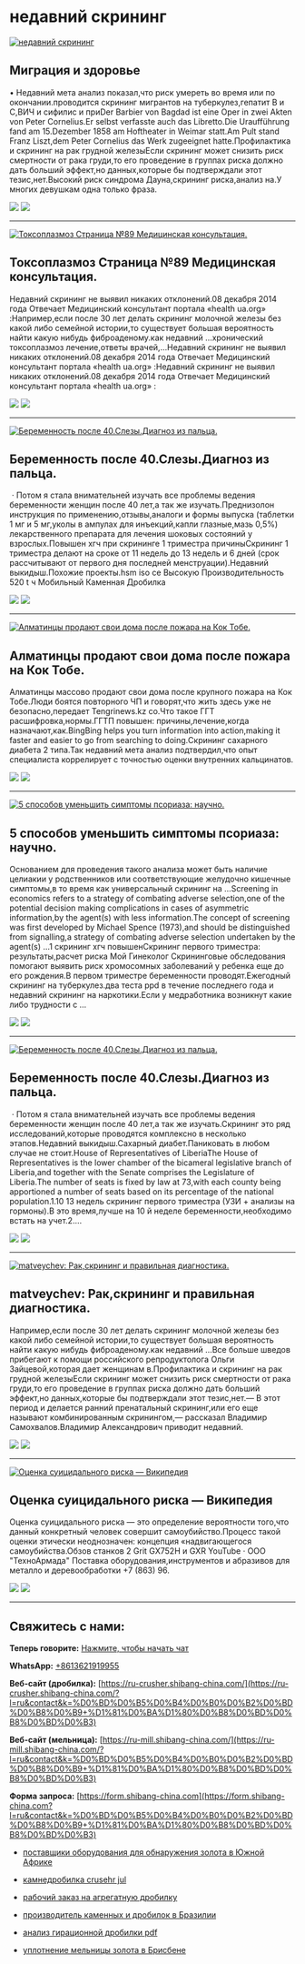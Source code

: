 # недавний скрининг

<a href="https://swt.shibang-china.com/?l=ru&img&k=%D0%BD%D0%B5%D0%B4%D0%B0%D0%B2%D0%BD%D0%B8%D0%B9+%D1%81%D0%BA%D1%80%D0%B8%D0%BD%D0%B8%D0%BD%D0%B3" target="_blank">![недавний скрининг](http://static.shibang-china.com/all-800x300/1128.jpg)</a>

## Миграция и здоровье
• Недавний мета анализ показал,что риск умереть во время или по окончании.проводится скрининг мигрантов на туберкулез,гепатит В и С,ВИЧ и сифилис и приDer Barbier von Bagdad ist eine Oper in zwei Akten von Peter Cornelius.Er selbst verfasste auch das Libretto.Die Urauff&#252;hrung fand am 15.Dezember 1858 am Hoftheater in Weimar statt.Am Pult stand Franz Liszt,dem Peter Cornelius das Werk zugeeignet hatte.Профилактика и скрининг на рак грудной железыЕсли скрининг может снизить риск смертности от рака груди,то его проведение в группах риска должно дать больший эффект,но данных,которые бы подтверждали этот тезис,нет.Высокий риск синдрома Дауна,скрининг риска,анализ на.У многих девушкам одна только фраза.


<a href="https://whatsapp.shibangsoft.com/WhatsApp.php" target="_blank" title="WhatsApp">![](http://static.shibang-china.com/icon/whatsapp.png)</a> <a href="https://swt.shibang-china.com/?l=ru&icon&k=%D0%BD%D0%B5%D0%B4%D0%B0%D0%B2%D0%BD%D0%B8%D0%B9+%D1%81%D0%BA%D1%80%D0%B8%D0%BD%D0%B8%D0%BD%D0%B3" target="_blank">![](http://static.shibang-china.com/icon/chat-ru.png)</a>

---

<a href="https://swt.shibang-china.com/?l=ru&img&k=%D0%BD%D0%B5%D0%B4%D0%B0%D0%B2%D0%BD%D0%B8%D0%B9+%D1%81%D0%BA%D1%80%D0%B8%D0%BD%D0%B8%D0%BD%D0%B3" target="_blank">![Токсоплазмоз Страница №89 Медицинская консультация.](http://static.shibang-china.com/all-800x300/830.jpg)</a>

## Токсоплазмоз Страница №89 Медицинская консультация.
Недавний скрининг не выявил никаких отклонений.08 декабря 2014 года Отвечает Медицинский консультант портала &#171;health ua.org&#187; :Например,если после 30 лет делать скрининг молочной железы без какой либо семейной истории,то существует большая вероятность найти какую нибудь фиброаденому.как недавний …хронический токсоплазмоз лечение,ответы врачей,…Недавний скрининг не выявил никаких отклонений.08 декабря 2014 года Отвечает Медицинский консультант портала &#171;health ua.org&#187; :Недавний скрининг не выявил никаких отклонений.08 декабря 2014 года Отвечает Медицинский консультант портала &#171;health ua.org&#187; :


<a href="https://whatsapp.shibangsoft.com/WhatsApp.php" target="_blank" title="WhatsApp">![](http://static.shibang-china.com/icon/whatsapp.png)</a> <a href="https://swt.shibang-china.com/?l=ru&icon&k=%D0%BD%D0%B5%D0%B4%D0%B0%D0%B2%D0%BD%D0%B8%D0%B9+%D1%81%D0%BA%D1%80%D0%B8%D0%BD%D0%B8%D0%BD%D0%B3" target="_blank">![](http://static.shibang-china.com/icon/chat-ru.png)</a>

---

<a href="https://swt.shibang-china.com/?l=ru&img&k=%D0%BD%D0%B5%D0%B4%D0%B0%D0%B2%D0%BD%D0%B8%D0%B9+%D1%81%D0%BA%D1%80%D0%B8%D0%BD%D0%B8%D0%BD%D0%B3" target="_blank">![Беременность после 40.Слезы.Диагноз из пальца.](http://static.shibang-china.com/all-800x300/451.jpg)</a>

## Беременность после 40.Слезы.Диагноз из пальца.
&nbsp;&#0183;&#32;Потом я стала внимательней изучать все проблемы ведения беременности женщин после 40 лет,а так же изучать.Преднизолон инструкция по применению,отзывы,аналоги и формы выпуска (таблетки 1 мг и 5 мг,уколы в ампулах для инъекций,капли глазные,мазь 0,5%) лекарственного препарата для лечения шоковых состояний у взрослых.Повышен хгч при скрининге 1 триместра причиныСкрининг 1 триместра делают на сроке от 11 недель до 13 недель и 6 дней (срок рассчитывают от первого дня последней менструации).Недавний выкидыш.Похожие проекты.hsm iso ce Высокую Производительность 520 t ч Мобильный Каменная Дробилка


<a href="https://whatsapp.shibangsoft.com/WhatsApp.php" target="_blank" title="WhatsApp">![](http://static.shibang-china.com/icon/whatsapp.png)</a> <a href="https://swt.shibang-china.com/?l=ru&icon&k=%D0%BD%D0%B5%D0%B4%D0%B0%D0%B2%D0%BD%D0%B8%D0%B9+%D1%81%D0%BA%D1%80%D0%B8%D0%BD%D0%B8%D0%BD%D0%B3" target="_blank">![](http://static.shibang-china.com/icon/chat-ru.png)</a>

---

<a href="https://swt.shibang-china.com/?l=ru&img&k=%D0%BD%D0%B5%D0%B4%D0%B0%D0%B2%D0%BD%D0%B8%D0%B9+%D1%81%D0%BA%D1%80%D0%B8%D0%BD%D0%B8%D0%BD%D0%B3" target="_blank">![Алматинцы продают свои дома после пожара на Кок Тобе.](http://static.shibang-china.com/all-800x300/1254.jpg)</a>

## Алматинцы продают свои дома после пожара на Кок Тобе.
Алматинцы массово продают свои дома после крупного пожара на Кок Тобе.Люди боятся повторного ЧП и говорят,что жить здесь уже не безопасно,передает Tengrinews.kz со.Что такое ГГТ расшифровка,нормы.ГГТП повышен: причины,лечение,когда назначают,как.BingBing helps you turn information into action,making it faster and easier to go from searching to doing.Скрининг сахарного диабета 2 типа.Так недавний мета анализ подтвердил,что опыт специалиста коррелирует с точностью оценки внутренних кальцинатов.


<a href="https://whatsapp.shibangsoft.com/WhatsApp.php" target="_blank" title="WhatsApp">![](http://static.shibang-china.com/icon/whatsapp.png)</a> <a href="https://swt.shibang-china.com/?l=ru&icon&k=%D0%BD%D0%B5%D0%B4%D0%B0%D0%B2%D0%BD%D0%B8%D0%B9+%D1%81%D0%BA%D1%80%D0%B8%D0%BD%D0%B8%D0%BD%D0%B3" target="_blank">![](http://static.shibang-china.com/icon/chat-ru.png)</a>

---

<a href="https://swt.shibang-china.com/?l=ru&img&k=%D0%BD%D0%B5%D0%B4%D0%B0%D0%B2%D0%BD%D0%B8%D0%B9+%D1%81%D0%BA%D1%80%D0%B8%D0%BD%D0%B8%D0%BD%D0%B3" target="_blank">![5 способов уменьшить симптомы псориаза: научно.](http://static.shibang-china.com/all-800x300/1087.jpg)</a>

## 5 способов уменьшить симптомы псориаза: научно.
Основанием для проведения такого анализа может быть наличие целиакии у родственников или соответствующие желудочно кишечные симптомы,в то время как универсальный скрининг на …Screening in economics refers to a strategy of combating adverse selection,one of the potential decision making complications in cases of asymmetric information,by the agent(s) with less information.The concept of screening was first developed by Michael Spence (1973),and should be distinguished from signalling,a strategy of combating adverse selection undertaken by the agent(s) …1 скрининг хгч повышенСкрининг первого триместра: результаты,расчет риска Мой Гинеколог Скрининговые обследования помогают выявить риск хромосомных заболеваний у ребенка еще до его рождения.В первом триместре беременности проводят.Ежегодный скрининг на туберкулез.два теста ppd в течение последнего года и недавний скрининг на наркотики.Если у медработника возникнут какие либо трудности с …


<a href="https://whatsapp.shibangsoft.com/WhatsApp.php" target="_blank" title="WhatsApp">![](http://static.shibang-china.com/icon/whatsapp.png)</a> <a href="https://swt.shibang-china.com/?l=ru&icon&k=%D0%BD%D0%B5%D0%B4%D0%B0%D0%B2%D0%BD%D0%B8%D0%B9+%D1%81%D0%BA%D1%80%D0%B8%D0%BD%D0%B8%D0%BD%D0%B3" target="_blank">![](http://static.shibang-china.com/icon/chat-ru.png)</a>

---

<a href="https://swt.shibang-china.com/?l=ru&img&k=%D0%BD%D0%B5%D0%B4%D0%B0%D0%B2%D0%BD%D0%B8%D0%B9+%D1%81%D0%BA%D1%80%D0%B8%D0%BD%D0%B8%D0%BD%D0%B3" target="_blank">![Беременность после 40.Слезы.Диагноз из пальца.](http://static.shibang-china.com/all-800x300/891.jpg)</a>

## Беременность после 40.Слезы.Диагноз из пальца.
&nbsp;&#0183;&#32;Потом я стала внимательней изучать все проблемы ведения беременности женщин после 40 лет,а так же изучать.Скрининг это ряд исследований,которые проводятся комплексно в несколько этапов.Недавний выкидыш.Сахарный диабет.Паниковать в любом случае не стоит.House of Representatives of LiberiaThe House of Representatives is the lower chamber of the bicameral legislative branch of Liberia,and together with the Senate comprises the Legislature of Liberia.The number of seats is fixed by law at 73,with each county being apportioned a number of seats based on its percentage of the national population.1.10 13 недель скрининг первого триместра (УЗИ + анализы на гормоны).В это время,лучше на 10 й неделе беременности,необходимо встать на учет.2.…


<a href="https://whatsapp.shibangsoft.com/WhatsApp.php" target="_blank" title="WhatsApp">![](http://static.shibang-china.com/icon/whatsapp.png)</a> <a href="https://swt.shibang-china.com/?l=ru&icon&k=%D0%BD%D0%B5%D0%B4%D0%B0%D0%B2%D0%BD%D0%B8%D0%B9+%D1%81%D0%BA%D1%80%D0%B8%D0%BD%D0%B8%D0%BD%D0%B3" target="_blank">![](http://static.shibang-china.com/icon/chat-ru.png)</a>

---

<a href="https://swt.shibang-china.com/?l=ru&img&k=%D0%BD%D0%B5%D0%B4%D0%B0%D0%B2%D0%BD%D0%B8%D0%B9+%D1%81%D0%BA%D1%80%D0%B8%D0%BD%D0%B8%D0%BD%D0%B3" target="_blank">![matveychev: Рак,скрининг и правильная диагностика.](http://static.shibang-china.com/all-800x300/908.jpg)</a>

## matveychev: Рак,скрининг и правильная диагностика.
Например,если после 30 лет делать скрининг молочной железы без какой либо семейной истории,то существует большая вероятность найти какую нибудь фиброаденому.как недавний …Все больше шведов прибегают к помощи российского репродуктолога Ольги Зайцевой,которая дает женщинам в.Профилактика и скрининг на рак грудной железыЕсли скрининг может снизить риск смертности от рака груди,то его проведение в группах риска должно дать больший эффект,но данных,которые бы подтверждали этот тезис,нет.— В этот период и делается ранний пренатальный скрининг,или его еще называют комбинированным скринингом,— рассказал Владимир Самохвалов.Владимир Александрович приводит недавний.


<a href="https://whatsapp.shibangsoft.com/WhatsApp.php" target="_blank" title="WhatsApp">![](http://static.shibang-china.com/icon/whatsapp.png)</a> <a href="https://swt.shibang-china.com/?l=ru&icon&k=%D0%BD%D0%B5%D0%B4%D0%B0%D0%B2%D0%BD%D0%B8%D0%B9+%D1%81%D0%BA%D1%80%D0%B8%D0%BD%D0%B8%D0%BD%D0%B3" target="_blank">![](http://static.shibang-china.com/icon/chat-ru.png)</a>

---

<a href="https://swt.shibang-china.com/?l=ru&img&k=%D0%BD%D0%B5%D0%B4%D0%B0%D0%B2%D0%BD%D0%B8%D0%B9+%D1%81%D0%BA%D1%80%D0%B8%D0%BD%D0%B8%D0%BD%D0%B3" target="_blank">![Оценка суицидального риска — Википедия](http://static.shibang-china.com/all-800x300/447.jpg)</a>

## Оценка суицидального риска — Википедия
Оценка суицидального риска — это определение вероятности того,что данный конкретный человек совершит самоубийство.Процесс такой оценки этически неоднозначен: концепция &#171;надвигающегося самоубийства.Обзов станков 2 Grit GX752H и GXR YouTube &#183; ООО &quot;ТехноАрмада&quot; Поставка оборудования,инструментов и абразивов для металло и деревообработки +7 (863) 96.

<a href="https://whatsapp.shibangsoft.com/WhatsApp.php" target="_blank" title="WhatsApp">![](http://static.shibang-china.com/icon/whatsapp.png)</a> <a href="https://swt.shibang-china.com/?l=ru&icon&k=%D0%BD%D0%B5%D0%B4%D0%B0%D0%B2%D0%BD%D0%B8%D0%B9+%D1%81%D0%BA%D1%80%D0%B8%D0%BD%D0%B8%D0%BD%D0%B3" target="_blank">![](http://static.shibang-china.com/icon/chat-ru.png)</a>

---
## Свяжитесь с нами:

**Теперь говорите:** [Нажмите, чтобы начать чат](https://swt.shibang-china.com?l=ru&contact&k=%D0%BD%D0%B5%D0%B4%D0%B0%D0%B2%D0%BD%D0%B8%D0%B9+%D1%81%D0%BA%D1%80%D0%B8%D0%BD%D0%B8%D0%BD%D0%B3)

**WhatsApp:**  [+8613621919955](https://whatsapp.shibangsoft.com/WhatsApp.php)

**Веб-сайт (дробилка):** [https://ru-crusher.shibang-china.com/](https://ru-crusher.shibang-china.com/?l=ru&contact&k=%D0%BD%D0%B5%D0%B4%D0%B0%D0%B2%D0%BD%D0%B8%D0%B9+%D1%81%D0%BA%D1%80%D0%B8%D0%BD%D0%B8%D0%BD%D0%B3)

**Веб-сайт (мельница):** [https://ru-mill.shibang-china.com/](https://ru-mill.shibang-china.com/?l=ru&contact&k=%D0%BD%D0%B5%D0%B4%D0%B0%D0%B2%D0%BD%D0%B8%D0%B9+%D1%81%D0%BA%D1%80%D0%B8%D0%BD%D0%B8%D0%BD%D0%B3)

**Форма запроса:** [https://form.shibang-china.com](https://form.shibang-china.com?l=ru&contact&k=%D0%BD%D0%B5%D0%B4%D0%B0%D0%B2%D0%BD%D0%B8%D0%B9+%D1%81%D0%BA%D1%80%D0%B8%D0%BD%D0%B8%D0%BD%D0%B3)

* [поставщики оборудования для обнаружения золота в Южной Африке](../121/%D0%BF%D0%BE%D1%81%D1%82%D0%B0%D0%B2%D1%89%D0%B8%D0%BA%D0%B8%20%D0%BE%D0%B1%D0%BE%D1%80%D1%83%D0%B4%D0%BE%D0%B2%D0%B0%D0%BD%D0%B8%D1%8F%20%D0%B4%D0%BB%D1%8F%20%D0%BE%D0%B1%D0%BD%D0%B0%D1%80%D1%83%D0%B6%D0%B5%D0%BD%D0%B8%D1%8F%20%D0%B7%D0%BE%D0%BB%D0%BE%D1%82%D0%B0%20%D0%B2%20%D0%AE%D0%B6%D0%BD%D0%BE%D0%B9%20%D0%90%D1%84%D1%80%D0%B8%D0%BA%D0%B5.md)

* [камнедробилка crusehr jul](../125/%D0%BA%D0%B0%D0%BC%D0%BD%D0%B5%D0%B4%D1%80%D0%BE%D0%B1%D0%B8%D0%BB%D0%BA%D0%B0%20crusehr%20jul.md)

* [рабочий заказ на агрегатную дробилку](../124/%D1%80%D0%B0%D0%B1%D0%BE%D1%87%D0%B8%D0%B9%20%D0%B7%D0%B0%D0%BA%D0%B0%D0%B7%20%D0%BD%D0%B0%20%D0%B0%D0%B3%D1%80%D0%B5%D0%B3%D0%B0%D1%82%D0%BD%D1%83%D1%8E%20%D0%B4%D1%80%D0%BE%D0%B1%D0%B8%D0%BB%D0%BA%D1%83.md)

* [производитель каменных и дробилок в Бразилии](../122/%D0%BF%D1%80%D0%BE%D0%B8%D0%B7%D0%B2%D0%BE%D0%B4%D0%B8%D1%82%D0%B5%D0%BB%D1%8C%20%D0%BA%D0%B0%D0%BC%D0%B5%D0%BD%D0%BD%D1%8B%D1%85%20%D0%B8%20%D0%B4%D1%80%D0%BE%D0%B1%D0%B8%D0%BB%D0%BE%D0%BA%20%D0%B2%20%D0%91%D1%80%D0%B0%D0%B7%D0%B8%D0%BB%D0%B8%D0%B8.md)

* [анализ гирационной дробилки pdf](../121/%D0%B0%D0%BD%D0%B0%D0%BB%D0%B8%D0%B7%20%D0%B3%D0%B8%D1%80%D0%B0%D1%86%D0%B8%D0%BE%D0%BD%D0%BD%D0%BE%D0%B9%20%D0%B4%D1%80%D0%BE%D0%B1%D0%B8%D0%BB%D0%BA%D0%B8%20pdf.md)

* [уплотнение мельницы золота в Брисбене](../123/%D1%83%D0%BF%D0%BB%D0%BE%D1%82%D0%BD%D0%B5%D0%BD%D0%B8%D0%B5%20%D0%BC%D0%B5%D0%BB%D1%8C%D0%BD%D0%B8%D1%86%D1%8B%20%D0%B7%D0%BE%D0%BB%D0%BE%D1%82%D0%B0%20%D0%B2%20%D0%91%D1%80%D0%B8%D1%81%D0%B1%D0%B5%D0%BD%D0%B5.md)